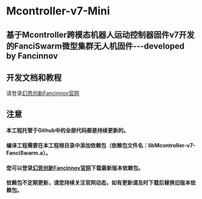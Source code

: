 # Mcontroller-v7-Mini
 
## 基于Mcontroller跨模态机器人运动控制器固件v7开发的FanciSwarm微型集群无人机固件---developed by Fancinnov

## 开发文档和教程
请登录[幻思创新Fancinnov官网](https://www.fancinnov.com/FanciSwarm.html)

## 注意
#### 本工程托管于Github中的全部代码都是持续更新的。
#### 编译工程需要在本工程根目录中添加依赖包（依赖包文件名：libMcontroller-v7-FanciSwarm.a）。
#### 您可以登录[幻思创新Fancinnov官网](https://www.fancinnov.com/FanciSwarm.html)下载最新版本依赖包。
#### 依赖包不定期更新，请您持续关注官网动态，如有更新请及时下载后替换旧版本依赖包。